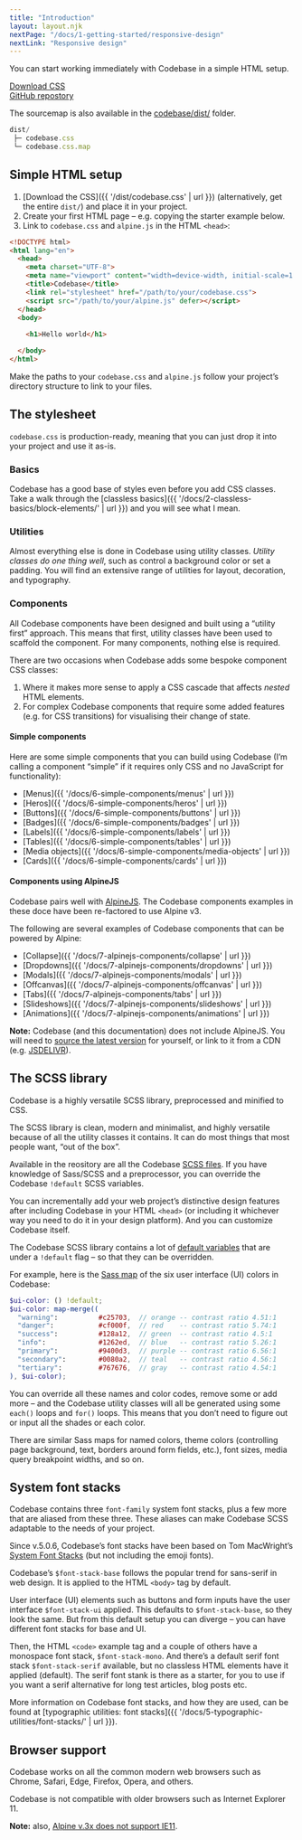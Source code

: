 ```yaml
---
title: "Introduction"
layout: layout.njk
nextPage: "/docs/1-getting-started/responsive-design"
nextLink: "Responsive design"
---
```


You can start working immediately with Codebase in a simple HTML setup.

<div class="my-6 flex flex-gap flex-wrap flex-center t-center">
  <div>
    <a class="btn btn-primary btn-lg rounded-pill" href="{{ '/dist/codebase.css' | url }}">Download CSS</code></a>
  </div>
  <div>
    <a class="btn btn-secondary btn-lg rounded-pill" href="https://github.com/codebase-frontend-library/codebase-5">GitHub repostory</a>
  </div>
</div>

The sourcemap is also available in the <a href="https://github.com/codebase-frontend-library/codebase-5/tree/main/src/dist">codebase/dist/</a> folder.

```js
dist/
 ├─ codebase.css
 └─ codebase.css.map
```

## Simple HTML setup

1. [Download the CSS]({{ '/dist/codebase.css' | url }}) (alternatively, get the entire `dist/`) and place it in your project.
2. Create your first HTML page – e.g. copying the starter example below.
3. Link to `codebase.css` and `alpine.js` in the HTML `<head>`:

```html
<!DOCTYPE html>
<html lang="en">
  <head>
    <meta charset="UTF-8">
    <meta name="viewport" content="width=device-width, initial-scale=1.0">
    <title>Codebase</title>
    <link rel="stylesheet" href="/path/to/your/codebase.css">
    <script src="/path/to/your/alpine.js" defer></script>
  </head>
  <body>
    
    <h1>Hello world</h1>

  </body>
</html>
```

Make the paths to your `codebase.css` and `alpine.js` follow your project’s directory structure to link to your files.

## The stylesheet

`codebase.css` is production-ready, meaning that you can just drop it into your project and use it as-is.

### Basics

Codebase has a good base of styles even before you add CSS classes. Take a walk through the [classless basics]({{ '/docs/2-classless-basics/block-elements/' | url }}) and you will see what I mean.

### Utilities

Almost everything else is done in Codebase using utility classes. _Utility classes do one thing well_, such as control a background color or set a padding. You will find an extensive range of utilities for layout, decoration, and typography.

### Components

All Codebase components have been designed and built using a “utility first” approach. This means that first, utility classes have been used to scaffold the component. For many components, nothing else is required.

There are two occasions when Codebase adds some bespoke component CSS classes:

1. Where it makes more sense to apply a CSS cascade that affects _nested_ HTML elements.
2. For complex Codebase components that require some added features (e.g. for CSS transitions) for visualising their change of state.

#### Simple components

Here are some simple components that you can build using Codebase (I’m calling a component “simple” if it requires only CSS and no JavaScript for functionality):

* [Menus]({{ '/docs/6-simple-components/menus' | url }})
* [Heros]({{ '/docs/6-simple-components/heros' | url }})
* [Buttons]({{ '/docs/6-simple-components/buttons' | url }})
* [Badges]({{ '/docs/6-simple-components/badges' | url }})
* [Labels]({{ '/docs/6-simple-components/labels' | url }})
* [Tables]({{ '/docs/6-simple-components/tables' | url }})
* [Media objects]({{ '/docs/6-simple-components/media-objects' | url }})
* [Cards]({{ '/docs/6-simple-components/cards' | url }})

#### Components using AlpineJS

Codebase pairs well with [AlpineJS](https://alpinejs.dev/). The Codebase components examples in these doce have been re-factored to use Alpine v3.

The following are several examples of Codebase components that can be powered by Alpine:

* [Collapse]({{ '/docs/7-alpinejs-components/collapse' | url }})
* [Dropdowns]({{ '/docs/7-alpinejs-components/dropdowns' | url }})
* [Modals]({{ '/docs/7-alpinejs-components/modals' | url }})
* [Offcanvas]({{ '/docs/7-alpinejs-components/offcanvas' | url }})
* [Tabs]({{ '/docs/7-alpinejs-components/tabs' | url }})
* [Slideshows]({{ '/docs/7-alpinejs-components/slideshows' | url }})
* [Animations]({{ '/docs/7-alpinejs-components/animations' | url }})

**Note:** Codebase (and this documentation) does not include AlpineJS. You will need to [source the latest version](https://github.com/alpinejs/alpine) for yourself, or link to it from a CDN (e.g. [JSDELIVR](https://www.jsdelivr.com/package/npm/alpinejs)).

## The SCSS library

Codebase is a highly versatile SCSS library, preprocessed and minified to CSS.

The SCSS library is clean, modern and minimalist, and highly versatile because of all the utility classes it contains. It can do most things that most people want, “out of the box”.

Available in the reository are all the Codebase [SCSS files](https://github.com/codebase-frontend-library/codebase-5/tree/main/src/codebase/scss). If you have knowledge of Sass/SCSS and a preprocessor, you can override the Codebase `!default` SCSS variables.

You can incrementally add your web project’s distinctive design features after including Codebase in your HTML `<head>` (or including it whichever way you need to do it in your design platform). And you can customize Codebase itself.

The Codebase SCSS library contains a lot of [default variables](https://github.com/codebase-frontend-library/codebase-5/tree/master/src/codebase/scss/00_setup/_default-variables.scss) that are under a `!default` flag – so that they can be overridden.

For example, here is the [Sass map](https://sass-lang.com/documentation/values/maps) of the six user interface (UI) colors in Codebase:

```scss
$ui-color: () !default;
$ui-color: map-merge((
  "warning":          #c25703,  // orange -- contrast ratio 4.51:1
  "danger":           #cf000f,  // red    -- contrast ratio 5.74:1
  "success":          #128a12,  // green  -- contrast ratio 4.5:1
  "info":             #1262ed,  // blue   -- contrast ratio 5.26:1
  "primary":          #9400d3,  // purple -- contrast ratio 6.56:1
  "secondary":        #0080a2,  // teal   -- contrast ratio 4.56:1
  "tertiary":         #767676,  // gray   -- contrast ratio 4.54:1
), $ui-color);
```

You can override all these names and color codes, remove some or add more – and the Codebase utility classes will all be generated using some `each()` loops and `for()` loops. This means that you don’t need to figure out or input all the shades or each color.

There are similar Sass maps for named colors, theme colors (controlling page background, text, borders around form fields, etc.), font sizes, media query breakpoint widths, and so on.

## System font stacks

Codebase contains three `font-family` system font stacks, plus a few more that are aliased from these three. These aliases can make Codebase SCSS adaptable to the needs of your project.

Since v.5.0.6, Codebase’s font stacks have been based on Tom MacWright’s [System Font Stacks](https://systemfontstack.com) (but not including the emoji fonts).

Codebase’s `$font-stack-base` follows the popular trend for sans-serif in web design. It is applied to the HTML `<body>` tag by default.

User interface (UI) elements such as buttons and form inputs have the user interface `$font-stack-ui` applied. This defaults to `$font-stack-base`, so they look the same. But from this default setup you can diverge – you can have different font stacks for base and UI.

Then, the HTML `<code>` example tag and a couple of others have a monospace font stack, `$font-stack-mono`. And there’s a default serif font stack `$font-stack-serif` available, but no classless HTML elements have it applied (default). The serif font stank is there as a starter, for you to use if you want a serif alternative for long test articles, blog posts etc.

More information on Codebase font stacks, and how they are used, can be found at [typographic utilities: font stacks]({{ '/docs/5-typographic-utilities/font-stacks/' | url }}).

## Browser support

Codebase works on all the common modern web browsers such as Chrome, Safari, Edge, Firefox, Opera, and others.

Codebase is not compatible with older browsers such as Internet Explorer 11.

**Note:** also, [Alpine v.3x does not support IE11](https://alpinejs.dev/upgrade-guide#no-ie-11).